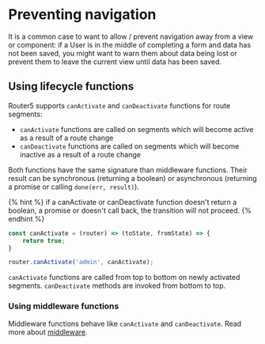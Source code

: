 # Preventing navigation

It is a common case to want to allow / prevent navigation away from a view or component: if a User is in the middle of completing a form and data has not been saved, you might want to warn them about data being lost or prevent them to leave the current view until data has been saved.


## Using lifecycle functions

Router5 supports `canActivate` and `canDeactivate` functions for route segments:
- `canActivate` functions are called on segments which will become active as a result of a route change
- `canDeactivate` functions are called on segments which will become inactive as a result of a route change

Both functions have the same signature than middleware functions. Their result can be synchronous (returning a boolean) or asynchronous (returning a promise or calling `done(err, result)`).

{% hint %}
if a canActivate or canDeactivate function doesn't return a boolean, a promise or doesn't call back, the transition will not proceed.
{% endhint %}

```javascript
const canActivate = (router) => (toState, fromState) => {
    return true;
}

router.canActivate('admin', canActivate);
```

`canActivate` functions are called from top to bottom on newly activated segments. `canDeactivate` methods are invoked from bottom to top.


### Using middleware functions

Middleware functions behave like `canActivate` and `canDeactivate`. Read more about [middleware](./middleware.md).
